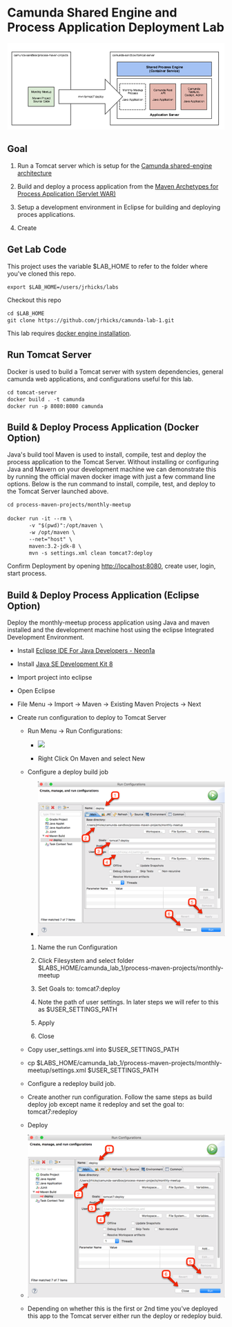 # Camunda Shared Engine and Process Application Deployment Lab

<img src="images/overview.png">

## Goal

1) Run a Tomcat server which is setup for the [Camunda shared-engine architecture](https://docs.camunda.org/manual/7.4/introduction/architecture/#shared-container-managed-process-engine)

2) Build and deploy a process application from the [Maven Archetypes for Process Application (Servlet WAR)](https://docs.camunda.org/manual/7.4/user-guide/process-applications/maven-archetypes/)

3) Setup a development environment in Eclipse for building and deploying proces applications.

4) Create

## Get Lab Code

This project uses the variable $LAB_HOME to refer to the folder where you've cloned this repo.

```
export $LAB_HOME=/users/jrhicks/labs
```

Checkout this repo

```
cd $LAB_HOME
git clone https://github.com/jrhicks/camunda-lab-1.git
```

This lab requires [docker engine installation](https://docs.docker.com/engine/installation/).


## Run Tomcat Server

Docker is used to build a Tomcat server with system dependencies, general camunda web applications, and configurations useful for this lab.

```
cd tomcat-server
docker build . -t camunda
docker run -p 8080:8080 camunda
```

## Build & Deploy Process Application (Docker Option)

Java's build tool Maven is used to install, compile, test and deploy the process application to the Tomcat Server.  Without installing or configuring Java and Mavern on your development machine we can demonstrate this by running the official maven docker image with just a few command line options.  Below is the run command to install, compile, test, and deploy to the Tomcat Server launched above.

```
cd process-maven-projects/monthly-meetup

docker run -it --rm \
       -v "$(pwd)":/opt/maven \
       -w /opt/maven \
       --net="host" \
       maven:3.2-jdk-8 \
       mvn -s settings.xml clean tomcat7:deploy
```

Confirm Deployment by opening [http://localhost:8080](http://localhost:8080), create user, login, start process.

## Build & Deploy Process Application (Eclipse Option)

Deploy the monthly-meetup process application using Java and maven installed and the development machine host using the eclipse Integrated Development Environment.

* Install [Eclipse IDE For Java Developers - Neon1a](http://www.eclipse.org/downloads/packages/eclipse-ide-java-developers/neon1a)

* Install [Java SE Development Kit 8](http://www.oracle.com/technetwork/java/javase/downloads/jdk8-downloads-2133151.html)

* Import project into eclipse

 * Open Eclipse

 * File Menu -> Import -> Maven -> Existing Maven Projects -> Next

* Create run configuration to deploy to Tomcat Server

  * Run Menu -> Run Configurations:

    * <img src="/images/run_configuration_1.png">

    * Right Click On Maven and select New

  * Configure a deploy build job

    * <img src="/images/run_configurations_2.png">

    1) Name the run Configuration

    2) Click Filesystem and select folder $LABS_HOME/camunda_lab_1/process-maven-projects/monthly-meetup

    3) Set Goals to: tomcat7:deploy

    4) Note the path of user settings.  In later steps we will refer to this as $USER_SETTINGS_PATH

    5) Apply

    6) Close

  * Copy user_settings.xml into $USER_SETTINGS_PATH

   * cp $LABS_HOME/camunda_lab_1/process-maven-projects/monthly-meetup/settings.xml $USER_SETTINGS_PATH

  * Configure a redeploy build job.

   * Create another run configuration.  Follow the same steps as build deploy job except name it redeploy and set the goal to: tomcat7:redeploy

  * Deploy

   * <img src="/images/run_configurations_2.png">

   * Depending on whether this is the first or 2nd time you've deployed this app to the Tomcat server either run the deploy or redeploy buid.
